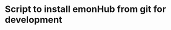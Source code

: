 Script to install emonHub from git for development
==================================================

